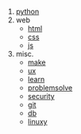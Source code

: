 1. [python](./source/python.txt)
2. web
      * [html](./source/html.txt)
      * [css](./source/css.txt)
      * [js](./source/js.txt)
3. misc.
      * [make](./source/make.txt)
      * [ux](./source/ui.txt)
      * [learn](./source/learn.txt)
      * [problemsolve](./source/problemsolve.txt)
      * [security](./source/security.txt) 
      * [git](./source/git.txt)
      * [db](./source/db.txt)
      * [linuxy](./source/linuxy.txt)

